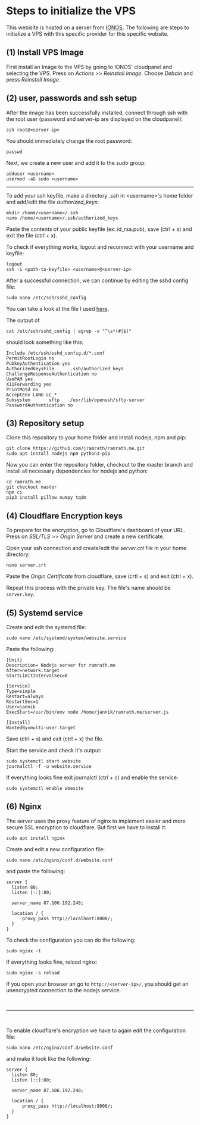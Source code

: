 # Steps to initialize the VPS
This webisite is hosted on a server from [IONOS](https://ionos.de). The following are steps to initialize a VPS with this specific provider for this specific website.

## (1) Install VPS Image

First install an Image to the VPS by going to IONOS' cloudpanel and selecting the VPS. Press on *Actions* >> *Reinstall Image*. Choose *Debain* and press *Reinstall Image*.


## (2) user, passwords and ssh setup

After the image has been successfully installed, connect through ssh with the root user (password and server-ip are displayed on the cloudpanel):
```
ssh root@<server-ip>
```

You should immediately change the root password:
```
passwd
```

Next, we create a new user and add it to the *sudo* group:
```
adduser <username>
usermod -aG sudo <username>
```

<hr>

To add your ssh keyfile, make a directory *.ssh* in \<username>'s home folder and add/edit the file *authorized_keys*:
```
mkdir /home/<username>/.ssh
nano /home/<username>/.ssh/authorized_keys
```

Paste the contents of your public keyfile (ex: id_rsa.pub), save (ctrl + s) and exit the file (ctrl + x).

To check if everything works, logout and reconnect with your username and keyfile:
```
logout
ssh -i <path-to-keyfile> <username>@<server-ip>
```

After a successful connection, we can continue by editing the sshd config file:
```
sudo nano /etc/ssh/sshd_config
```

You can take a look at the file I used [here](./sshd_config).

The output of
```
cat /etc/ssh/sshd_config | egrep -v "^\s*(#|$)"
```
should look something like this:
```
Include /etc/ssh/sshd_config.d/*.conf
PermitRootLogin no
PubkeyAuthentication yes
AuthorizedKeysFile      .ssh/authorized_keys
ChallengeResponseAuthentication no
UsePAM yes
X11Forwarding yes
PrintMotd no
AcceptEnv LANG LC_*
Subsystem       sftp    /usr/lib/openssh/sftp-server
PasswordAuthentication no
```


## (3) Repository setup

Clone this repository to your home folder and install nodejs, npm and pip:
```
git clone https://github.com/jramrath/ramrath.me.git
sudo apt install nodejs npm python3-pip
```

Now you can enter the repository folder, checkout to the master branch and install all necessary dependencies for nodejs and python:
```
cd ramrath.me
git checkout master
npm ci
pip3 install pillow numpy tqdm
```


## (4) Cloudflare Encryption keys

To prepare for the encryption, go to Cloudflare's dashboard of your URL. Press on *SSL/TLS* >> *Origin Server* and create a new certificate.

Open your ssh connection and create/edit the *server.crt* file in your home directory:
```
nano server.crt
```
Paste the *Origin Certificate* from cloudflare, save (crtl + s) and exit (ctrl + x).

Repeat this process with the private key. The file's name should be ```server.key```.


## (5) Systemd service

Create and edit the systemd file:
```
sudo nano /etc/systemd/system/website.service
```

Paste the following:
```
[Unit]
Description= Nodejs server for ramrath.me
After=network.target
StartLimitIntervalSec=0

[Service]
Type=simple
Restart=always
RestartSec=1
User=jannik
ExecStart=/usr/bin/env node /home/jannik/ramrath.me/server.js

[Install]
WantedBy=multi-user.target
```

Save (ctrl + s) and exit (ctrl + x) the file.

Start the service and check it's output:
```
sudo systemctl start website
journalctl -f -u website.service
```

If everything looks fine exit journalctl (ctrl + c) and enable the service:
```
sudo systemctl enable wbesite
```


## (6) Nginx

The server uses the proxy feature of nginx to implement easier and more secure SSL encryption to cloudflare. But first we have to install it:
```
sudo apt install nginx
```

Create and edit a new configuration file:
```
sudo nano /etc/nginx/conf.d/website.conf
```
and paste the following:
```
server {
  listen 80;
  listen [::]:80;

  server_name 87.106.192.248;

  location / {
      proxy_pass http://localhost:8000/;
  }
}
```

To check the configuration you can do the following:
```
sudo nginx -t
```

If everything looks fine, reload nginx:
```
sudo nginx -s reload
```

If you open your browser an go to ```http://<server-ip>/```, you should get an unencrypted connection to the nodejs service.

<br>
<hr>
<br>

To enable cloudflare's encryption we have to again edit the configuration file:
```
sudo nano /etc/nginx/conf.d/website.conf
```
and make it look like the following:
```
server {
  listen 80;
  listen [::]:80;

  server_name 87.106.192.248;

  location / {
      proxy_pass http://localhost:8000/;
  }
}
```